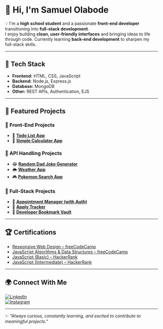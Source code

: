 # 👋 Hi, I'm Samuel Olabode  

💡 I'm a **high school student** and a passionate **front-end developer** transitioning into **full-stack development**.  
I enjoy building **clean, user-friendly interfaces** and bringing ideas to life through code. Currently learning **back-end development** to sharpen my full-stack skills.  

---

## 🚀 Tech Stack  

- **Frontend:** HTML, CSS, JavaScript  
- **Backend:** Node.js, Express.js  
- **Database:** MongoDB  
- **Other:** REST APIs, Authentication, EJS  

---

## 📌 Featured Projects  

### 🔹 Front-End Projects  
- 📝 [**Todo List App**](https://github.com/DevOlabode/todoList-App)  
- 🧮 [**Simple Calculator App**](https://github.com/DevOlabode/simple-calculator-app)  

### 🔹 API Handling Projects  
- 😂 [**Random Dad Joke Generator**](https://github.com/DevOlabode/Random-dad-joke-generator)  
- 🌦 [**Weather App**](https://github.com/DevOlabode/weather-App)  
- 🎮 [**Pokemon Search App**](https://github.com/DevOlabode/pokemon-website)  

### 🔹 Full-Stack Projects  
- 📅 [**Appointment Manager (with Auth)**](https://github.com/DevOlabode/appointment-manager-with-auth)  
- 📂 [**Apply Tracker**](https://github.com/DevOlabode/apply-tracker-upgraded)  
- 🔖 [**Developer Bookmark Vault**](https://github.com/DevOlabode/developer-bookmark-vault)  

---

## 🏆 Certifications  

- [Responsive Web Design – freeCodeCamp](https://www.freecodecamp.org/certification/DevOlabode/responsive-web-design)  
- [JavaScript Algorithms & Data Structures – freeCodeCamp](https://www.freecodecamp.org/certification/DevOlabode/javascript-algorithms-and-data-structures-v8)  
- [JavaScript (Basic) – HackerRank](https://www.hackerrank.com/certificates/884b42dc829d)  
- [JavaScript (Intermediate) – HackerRank](https://www.hackerrank.com/certificates/ca76dd870b7f)  

---

## 🌍 Connect With Me  

[![LinkedIn](https://img.shields.io/badge/LinkedIn-0A66C2?style=for-the-badge&logo=linkedin&logoColor=white)](https://linkedin.com/in/Samuelolabode)  
[![Instagram](https://img.shields.io/badge/Instagram-E4405F?style=for-the-badge&logo=instagram&logoColor=white)](https://www.instagram.com/devolabode/)  

---
✨ *"Always curious, constantly learning, and excited to contribute to meaningful projects."*
